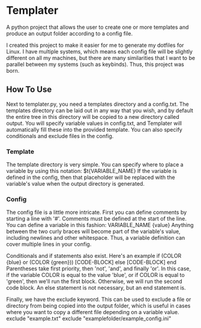 # Templater
A python project that allows the user to create one or more templates and produce an output folder according to a config file.

I created this project to make it easier for me to generate my dotfiles for Linux. I have multiple systems, which means each config file will be slightly different on all my machines, but there are many similarities that I want to be parallel between my systems (such as keybinds). Thus, this project was born.

## How To Use
Next to templater.py, you need a templates directory and a config.txt. The templates directory can be laid out in any way that you wish, and by default the entire tree in this directory will be copied to a new directory called output. You will specify variable values in config.txt, and Templater will automatically fill these into the provided template. You can also specify conditionals and exclude files in the config.

### Template
The template directory is very simple. You can specify where to place a variable by using this notation:
    $t{VARIABLE_NAME}
If the variable is defined in the config, then that placeholder will be replaced with the variable's value when the output directory is generated.

### Config
The config file is a little more intricate. First you can define comments by starting a line with '#'. Comments must be defined at the start of the line. You can define a variable in this fashion:
    VARIABLE_NAME {value}
Anything between the two curly braces will become part of the variable's value, including newlines and other whitespace. Thus, a variable definition can cover multiple lines in your config.

Conditionals and if statements also exist. Here's an example
    if (COLOR {blue} or (COLOR {green}))
    [CODE-BLOCK]
    else
    [CODE-BLOCK]
    end
Parentheses take first priority, then 'not', 'and', and finally 'or'. In this case, if the variable COLOR is equal to the value 'blue', or if COLOR is equal to 'green', then we'll run the first block. Otherwise, we will run the second code block. An else statement is not necessary, but an end statement is.

Finally, we have the exclude keyword. This can be used to exclude a file or directory from being copied into the output folder, which is useful in cases where you want to copy a different file depending on a variable value.
    exclude "example.txt"
    exclude "examplefolder/example_config.ini"


